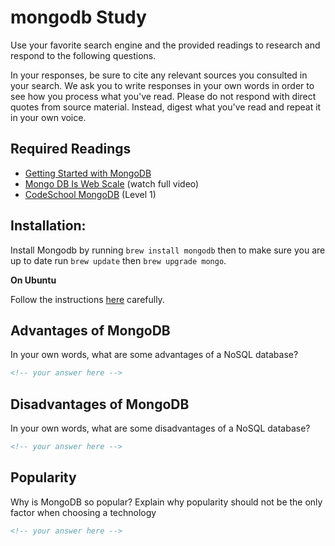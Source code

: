 # mongodb Study

Use your favorite search engine and the provided readings to research and
respond to the following questions.

In your responses, be sure to cite any relevant sources you consulted in your
search. We ask you to write responses in your own words in order to see how you
process what you've read. Please do not respond with direct quotes from source
material. Instead, digest what you've read and repeat it in your own voice.

## Required Readings

- [Getting Started with MongoDB](https://docs.mongodb.org/getting-started/shell/)
- [Mongo DB Is Web Scale](https://www.youtube.com/watch?v=b2F-DItXtZs) (watch full video)
- [CodeSchool MongoDB](https://www.codeschool.com/courses/the-magical-marvels-of-mongodb) (Level 1)

## Installation:
Install Mongodb by running `brew install mongodb` then to make sure you are up
to date run `brew update` then `brew upgrade mongo`.

**On Ubuntu**

Follow the instructions [here](https://docs.mongodb.com/v3.2/tutorial/install-mongodb-on-ubuntu/) carefully.

## Advantages of MongoDB

In your own words, what are some advantages of a NoSQL database?

```md
<!-- your answer here -->
```

## Disadvantages of MongoDB

In your own words, what are some disadvantages of a NoSQL database?

```md
<!-- your answer here -->
```

## Popularity

Why is MongoDB so popular?  Explain why popularity should not be the only factor
when choosing a technology

```md
<!-- your answer here -->
```
